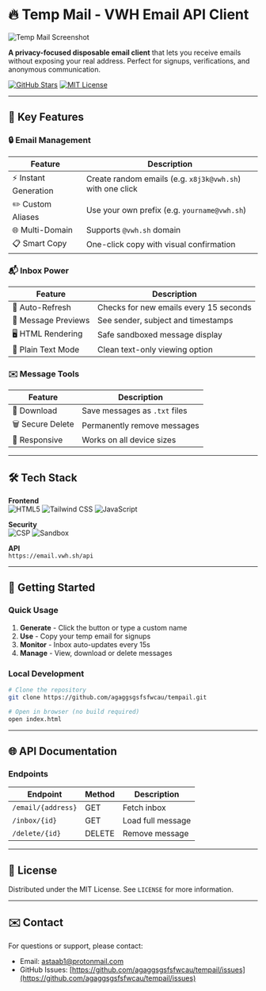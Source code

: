 # 🔥 Temp Mail - VWH Email API Client

![Temp Mail Screenshot](https://i.imgur.com/example.png) 

**A privacy-focused disposable email client** that lets you receive emails without exposing your real address. Perfect for signups, verifications, and anonymous communication.

[![GitHub Stars](https://img.shields.io/github/stars/agaggsgsfsfwcau/tempail?style=social)](https://github.com/agaggsgsfsfwcau/tempail)
[![MIT License](https://img.shields.io/badge/License-MIT-green.svg)](https://opensource.org/licenses/MIT)

---

## 🌟 Key Features

### 🔒 Email Management
| Feature | Description |
|---------|-------------|
| ⚡ Instant Generation | Create random emails (e.g. `x8j3k@vwh.sh`) with one click |
| ✏️ Custom Aliases | Use your own prefix (e.g. `yourname@vwh.sh`) |
| 🌐 Multi-Domain | Supports `@vwh.sh` domain |
| 📋 Smart Copy | One-click copy with visual confirmation |

### 📬 Inbox Power
| Feature | Description |
|---------|-------------|
| 🔄 Auto-Refresh | Checks for new emails every 15 seconds |
| 👀 Message Previews | See sender, subject and timestamps |
| 🖥️ HTML Rendering | Safe sandboxed message display |
| 📝 Plain Text Mode | Clean text-only viewing option |

### ✉️ Message Tools
| Feature | Description |
|---------|-------------|
| 📂 Download | Save messages as `.txt` files |
| 🗑️ Secure Delete | Permanently remove messages |
| 📱 Responsive | Works on all device sizes |

---

## 🛠 Tech Stack

**Frontend**  
![HTML5](https://img.shields.io/badge/-HTML5-E34F26?logo=html5&logoColor=white)
![Tailwind CSS](https://img.shields.io/badge/-Tailwind_CSS-38B2AC?logo=tailwind-css&logoColor=white)
![JavaScript](https://img.shields.io/badge/-JavaScript-F7DF1E?logo=javascript&logoColor=black)

**Security**  
![CSP](https://img.shields.io/badge/-CSP-FF6B6B)
![Sandbox](https://img.shields.io/badge/-Sandboxed-4ECDC4)

**API**  
`https://email.vwh.sh/api`

---

## 🚀 Getting Started

### Quick Usage
1. **Generate** - Click the button or type a custom name
2. **Use** - Copy your temp email for signups
3. **Monitor** - Inbox auto-updates every 15s
4. **Manage** - View, download or delete messages

### Local Development
```bash
# Clone the repository
git clone https://github.com/agaggsgsfsfwcau/tempail.git

# Open in browser (no build required)
open index.html
```

---

## 🌐 API Documentation

### Endpoints
| Endpoint | Method | Description |
|----------|--------|-------------|
| `/email/{address}` | GET | Fetch inbox |
| `/inbox/{id}` | GET | Load full message |
| `/delete/{id}` | DELETE | Remove message |
---

## 📜 License  
Distributed under the MIT License. See `LICENSE` for more information.

---

## ✉️ Contact
For questions or support, please contact:
- Email: astaab1@protonmail.com
- GitHub Issues: [https://github.com/agaggsgsfsfwcau/tempail/issues](https://github.com/agaggsgsfsfwcau/tempail/issues)
